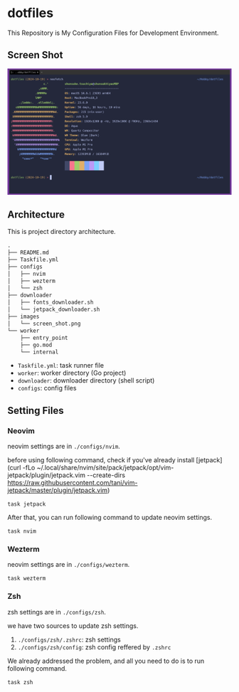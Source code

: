 # dotfiles
This Repository is My Configuration Files for Development Environment.

## Screen Shot

![screen shot](./images/screen_shot.png)

## Architecture

This is project directory architecture.

```shell
.
├── README.md
├── Taskfile.yml
├── configs
│   ├── nvim
│   ├── wezterm
│   └── zsh
├── downloader
│   ├── fonts_downloader.sh
│   └── jetpack_downloader.sh
├── images
│   └── screen_shot.png
└── worker
    ├── entry_point
    ├── go.mod
    └── internal
```

- `Taskfile.yml`: task runner file
- `worker`: worker directory (Go project)
- `downloader`: downloader directory (shell script)
- `configs`: config files

## Setting Files

### Neovim
neovim settings are in `./configs/nvim`.

before using following command, check if you've already install [jetpack](curl -fLo ~/.local/share/nvim/site/pack/jetpack/opt/vim-jetpack/plugin/jetpack.vim --create-dirs https://raw.githubusercontent.com/tani/vim-jetpack/master/plugin/jetpack.vim)

```shell
task jetpack
```

After that, you can run following command to update neovim settings.

```shell
task nvim
```

### Wezterm
neovim settings are in `./configs/wezterm`.

```shell
task wezterm
```

### Zsh
zsh settings are in `./configs/zsh`.

we have two sources to update zsh settings.

1. `./configs/zsh/.zshrc`: zsh settings
2. `./configs/zsh/config`: zsh config reffered by `.zshrc`

We already addressed the problem, and all you need to do is to run following command.

```shell
task zsh
```


